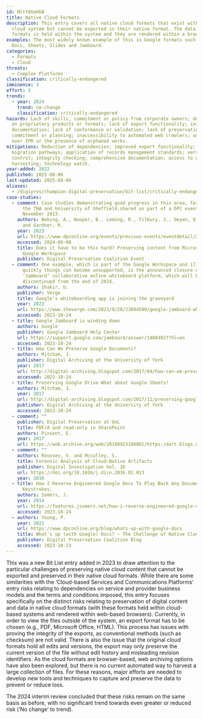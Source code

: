 ```yaml
---
id: NltYdUaHkB
title: Native Cloud Formats
description: This entry covers all native cloud formats that exist within a
  cloud system but cannot be exported in their native format. The data for these
  formats is held within the system and they are rendered within a browser.
examples: The most widely known example of this is Google formats such as Google
  Docs, Sheets, Slides and Jamboard.
categories:
  - Formats
  - Cloud
threats:
  - Complex Platforms
classification: critically-endangered
imminence: 3
effort: 3
trends:
  - year: 2024
    trend: no-change
    classification: critically-endangered
hazards: Lack of skills, commitment or policy from corporate owners; dependence
  on proprietary products or formats; lack of export functionality; insufficient
  documentation; lack of conformance or validation; lack of preservation
  commitment or planning; inaccessibility to automated web crawlers; uncertainty
  over IPR or the presence of orphaned works.
mitigations: Reduction of dependencies; improved export functionality; clear
  migration pathways; application of records management standards; version
  control; integrity checking; comprehensive documentation; access to web
  harvesting; technology watch.
year-added: 2022
published: 2025-08-06
last-updated: 2025-08-06
aliases:
  - /digipres/champion-digital-preservation/bit-list/critically-endangered/bitlist-native-cloud-formats
case-studies:
  - comment: Case studies demonstrating good progress in this area, for example from
      the TNA and University of Sheffield,shared as part of a DPC event on 14th
      November 2023.
    authors: Beking, A., Hooper, B., Leming, R., Tilbury, J., Oeyen, Q., Young, P.
      and Gardner, R.
    year: 2023
    url: https://www.dpconline.org/events/previous-events/eventdetail/221/-/does-it-have-to-be-this-hard-preserving-content-from-microsoft-365-and-google-workspace
    accessed: 2024-09-06
    title: Does it have to be this hard? Preserving content from Microsoft 365 and
      Google Workspace
    publisher: Digital Preservation Coalition Event
  - comment: One example, which is part of the Google Workspace and illustrates how
      quickly things can become unsupported, is the announced closure of the
      ‘Jamboard’ collaborative online whiteboard platform, which will be
      discontinued from the end of 2024.
    authors: Shakir, U.
    publisher: Verge
    title: Google’s whiteboarding app is joining the graveyard
    year: 2023
    url: https://www.theverge.com/2023/9/28/23894509/google-jamboard-whiteboarding-app-graveyard
    accessed: 2023-10-24
  - title: Google Jamboard is winding down
    authors: Google
    publisher: Google Jamboard Help Center
    url: https://support.google.com/jamboard/answer/14084927?hl=en
    accessed: 2023-10-24
  - title: How Can We Preserve Google Documents?
    authors: Mitcham, J.
    publisher: Digital Archiving at the University of York
    year: 2017
    url: http://digital-archiving.blogspot.com/2017/04/how-can-we-preserve-google-documents_35.html
    accessed: 2023-10-24
  - title: Preserving Google Drive What about Google Sheets?
    authors: Mitcham, J.
    year: 2017
    url: http://digital-archiving.blogspot.com/2017/11/preserving-google-drive-what-about_64.html
    publisher: Digital Archiving at the University of York
    accessed: 2023-10-24
  - comment: ""
    publisher: Digital Preservation at UoL
    title: PDF/A and read-only in SharePoint
    authors: Pinsent, E.
    year: 2017
    url: https://web.archive.org/web/20180923180801/https:/dart.blogs.ulcc.ac.uk/
  - comment: ""
    authors: Roussev, V. and Mcculley, S.
    title: Forensic Analysis of Cloud-Native Artifacts
    publisher: Digital Investigation Vol. 16
    url: https://doi.org/10.1016/j.diin.2016.01.013
    year: 2016
  - title: How I Reverse Engineered Google Docs To Play Back Any Document’s
      Keystrokes.
    authors: Somers, J.
    year: 2014
    url: https://features.jsomers.net/how-i-reverse-engineered-google-docs/
    accessed: 2023-10-24
  - authors: Young, P.
    year: 2021
    url: https://www.dpconline.org/blog/whats-up-with-google-docs
    title: What's up (with Google) Docs? – The Challenge of Native Cloud Formats
    publisher: Digital Preservation Coalition Blog
    accessed: 2023-10-23
---
```

This was a new Bit List entry added in 2023 to draw attention to the particular challenges of preserving native cloud content that cannot be exported and preserved in their native cloud formats. While there are some similarities with the ‘Cloud-based Services and Communications Platforms’ entry risks relating to dependencies on service and provider business models and the terms and conditions imposed, this entry focuses specifically on the distinct risks relating to preservation of digital content and data in native cloud formats (with these formats held within cloud-based systems and rendered within web-based browsers). Currently, in order to view the files outside of the system, an export format has to be chosen (e.g., PDF, Microsoft Office, HTML). This process has issues with proving the integrity of the exports, as conventional methods (such as checksum) are not valid. There is also the issue that the original cloud formats hold all edits and versions, the export may only preserve the current version of the file without edit history and misleading revision identifiers. As the cloud formats are browser-based, web archiving options have also been explored, but there is no current automated way to harvest a large collection of files. For these reasons, major efforts are needed to develop new tools and techniques to capture and preserve the data to prevent or reduce loss.

The 2024 interim review concluded that these risks remain on the same basis as before, with no significant trend towards even greater or reduced risk (‘No change’ to trend).
